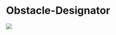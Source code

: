 # Obstacle-Designator
![](https://github.com/ardourApeX/Obstacle-Designator/blob/master/Obstacle.png")
